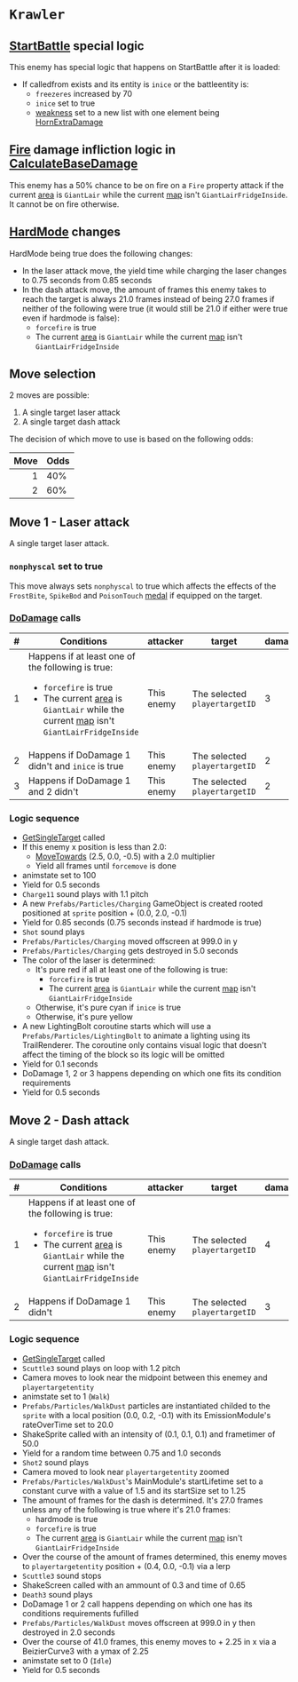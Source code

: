# `Krawler`

## [StartBattle](../../StartBattle.md) special logic
This enemy has special logic that happens on StartBattle after it is loaded:

- If calledfrom exists and its entity is `inice` or the battleentity is:
    - `freezeres` increased by 70
    - `inice` set to true
    - [weakness](../../Actors%20states/Enemy%20features.md#weakness) set to a new list with one element being [HornExtraDamage](../../Damage%20pipeline/AttackProperty.md)

## [Fire](../../Actors%20states/BattleCondition/Fire.md) damage infliction logic in [CalculateBaseDamage](../../Damage%20pipeline/CalculateBaseDamage.md)
This enemy has a 50% chance to be on fire on a `Fire` property attack if the current [area](../../../Enums%20and%20IDs/librarystuff/Areas.md) is `GiantLair` while the current [map](../../../Enums%20and%20IDs/Maps.md) isn't `GiantLairFridgeInside`. It cannot be on fire otherwise.

## [HardMode](../../Damage%20pipeline/HardMode.md) changes
HardMode being true does the following changes:

- In the laser attack move, the yield time while charging the laser changes to 0.75 seconds from 0.85 seconds
- In the dash attack move, the amount of frames this enemy takes to reach the target is always 21.0 frames instead of being 27.0 frames if neither of the following were true (it would still be 21.0 if either were true even if hardmode is false):
    - `forcefire` is true
    - The current [area](../../../Enums%20and%20IDs/librarystuff/Areas.md) is `GiantLair` while the current [map](../../../Enums%20and%20IDs/Maps.md) isn't `GiantLairFridgeInside`

## Move selection
2 moves are possible:

1. A single target laser attack
2. A single target dash attack

The decision of which move to use is based on the following odds:

|Move|Odds|
|---:|----|
|1|40%|
|2|60%|

## Move 1 - Laser attack
A single target laser attack.

### `nonphyscal` set to true
This move always sets `nonphyscal` to true which affects the effects of the `FrostBite`, `SpikeBod` and `PoisonTouch` [medal](../Enums%20and%20IDs/Medal.md) if equipped on the target.

### [DoDamage](../../Damage%20pipeline/DoDamage.md) calls

|#|Conditions|attacker|target|damageammount|property|overrides|block|
|-:|---|---|---|---|---|---|---|
|1|Happens if at least one of the following is true:<ul><li>`forcefire` is true</li><li>The current [area](../../../Enums%20and%20IDs/librarystuff/Areas.md) is `GiantLair` while the current [map](../../../Enums%20and%20IDs/Maps.md) isn't `GiantLairFridgeInside`</li></ul>|This enemy|The selected `playertargetID`|3|[Fire](../../Damage%20pipeline/AttackProperty.md)|null|`commandsuccess`|
|2|Happens if DoDamage 1 didn't and `inice` is true|This enemy|The selected `playertargetID`|2|[Freeze](../../Damage%20pipeline/AttackProperty.md)|null|`commandsuccess`|
|3|Happens if DoDamage 1 and 2 didn't|This enemy|The selected `playertargetID`|2|[Numb](../../Damage%20pipeline/AttackProperty.md)|null|`commandsuccess`|

### Logic sequence

- [GetSingleTarget](../../Actors%20states/Targetting/GetRandomAvaliablePlayer.md#getsingletarget) called
- If this enemy x position is less than 2.0:
    - [MoveTowards](../../../Entities/EntityControl/EntityControl%20Methods.md#movetowards) (2.5, 0.0, -0.5) with a 2.0 multiplier
    - Yield all frames until `forcemove` is done
- animstate set to 100
- Yield for 0.5 seconds
- `Charge11` sound plays with 1.1 pitch
- A new `Prefabs/Particles/Charging` GameObject is created rooted positioned at `sprite` position + (0.0, 2.0, -0.1)
- Yield for 0.85 seconds (0.75 seconds instead if hardmode is true)
- `Shot` sound plays
- `Prefabs/Particles/Charging` moved offscreen at 999.0 in y
- `Prefabs/Particles/Charging` gets destroyed in 5.0 seconds
- The color of the laser is determined:
    - It's pure red if all at least one of the following is true:
        - `forcefire` is true
        - The current [area](../../../Enums%20and%20IDs/librarystuff/Areas.md) is `GiantLair` while the current [map](../../../Enums%20and%20IDs/Maps.md) isn't `GiantLairFridgeInside`
    - Otherwise, it's pure cyan if `inice` is true
    - Otherwise, it's pure yellow
- A new LightingBolt coroutine starts which will use a `Prefabs/Particles/LightingBolt` to animate a lighting using its TrailRenderer. The coroutine only contains visual logic that doesn't affect the timing of the block so its logic will be omitted
- Yield for 0.1 seconds
- DoDamage 1, 2 or 3 happens depending on which one fits its condition requirements
- Yield for 0.5 seconds

## Move 2 - Dash attack
A single target dash attack.

### [DoDamage](../../Damage%20pipeline/DoDamage.md) calls

|#|Conditions|attacker|target|damageammount|property|overrides|block|
|-:|---|---|---|---|---|---|---|
|1|Happens if at least one of the following is true:<ul><li>`forcefire` is true</li><li>The current [area](../../../Enums%20and%20IDs/librarystuff/Areas.md) is `GiantLair` while the current [map](../../../Enums%20and%20IDs/Maps.md) isn't `GiantLairFridgeInside`</li></ul>|This enemy|The selected `playertargetID`|4|[Fire](../../Damage%20pipeline/AttackProperty.md)|null|`commandsuccess`|
|2|Happens if DoDamage 1 didn't|This enemy|The selected `playertargetID`|3|[Flip](../../Damage%20pipeline/AttackProperty.md)|null|`commandsuccess`|

### Logic sequence

- [GetSingleTarget](../../Actors%20states/Targetting/GetRandomAvaliablePlayer.md#getsingletarget) called
- `Scuttle3` sound plays on loop with 1.2 pitch
- Camera moves to look near the midpoint between this enemey and `playertargetentity`
- animstate set to 1 (`Walk`)
- `Prefabs/Particles/WalkDust` particles are instantiated childed to the `sprite` with a local position (0.0, 0.2, -0.1) with its EmissionModule's rateOverTime set to 20.0
- ShakeSprite called with an intensity of (0.1, 0.1, 0.1) and frametimer of 50.0
- Yield for a random time between 0.75 and 1.0 seconds
- `Shot2` sound plays
- Camera moved to look near `playertargetentity` zoomed
- `Prefabs/Particles/WalkDust`'s MainModule's startLifetime set to a constant curve with a value of 1.5 and its startSize set to 1.25
- The amount of frames for the dash is determined. It's 27.0 frames unless any of the following is true where it's 21.0 frames:
    - hardmode is true
    - `forcefire` is true
    - The current [area](../../../Enums%20and%20IDs/librarystuff/Areas.md) is `GiantLair` while the current [map](../../../Enums%20and%20IDs/Maps.md) isn't `GiantLairFridgeInside`
- Over the course of the amount of frames determined, this enemy moves to `playertargetentity` position + (0.4, 0.0, -0.1) via a lerp
- `Scuttle3` sound stops
- ShakeScreen called with an ammount of 0.3 and time of 0.65
- `Death3` sound plays
- DoDamage 1 or 2 call happens depending on which one has its conditions requirements fufilled
- `Prefabs/Particles/WalkDust` moves offscreen at 999.0 in y then destroyed in 2.0 seconds
- Over the course of 41.0 frames, this enemy moves to + 2.25 in x via a BeizierCurve3 with a ymax of 2.25
- animstate set to 0 (`Idle`)
- Yield for 0.5 seconds
